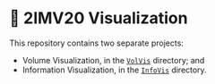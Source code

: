 # 🌈 2IMV20 Visualization

This repository contains two separate projects:

- Volume Visualization, in the [`VolVis`](VolVis/) directory; and
- Information Visualization, in the [`InfoVis`](InfoVis/) directory.
